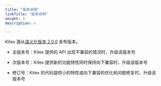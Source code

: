 ```yaml
---
title: "版本说明"
linkTitle: "版本说明"
weight: 3
description: >

---
```


Kitex 遵从[语义化版本 2.0.0](https://semver.org/lang/zh-CN/) 发布版本。

- 主版本号：Kitex 提供的 API 出现不兼容的情况时，升级该版本号

- 次版本号：Kitex 提供新的功能特性同时保持向下兼容时，升级该版本号

- 修订号：Kitex 的代码提供小的特性或向下兼容的优化和问题修复时，升级该版本号